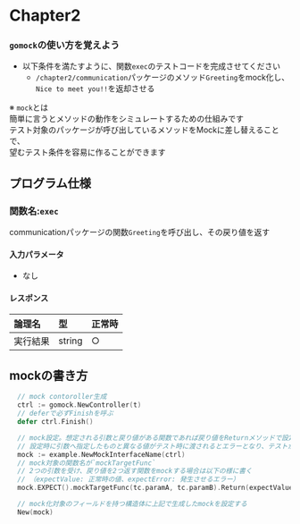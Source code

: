 # Chapter2
### `gomock`の使い方を覚えよう
- 以下条件を満たすように、関数`exec`のテストコードを完成させてください
  - `/chapter2/communication`パッケージのメソッド`Greeting`をmock化し、`Nice to meet you!!`を返却させる

※ `mock`とは  
簡単に言うとメソッドの動作をシミュレートするための仕組みです  
テスト対象のパッケージが呼び出しているメソッドをMockに差し替えることで、  
望むテスト条件を容易に作ることができます

## プログラム仕様
### 関数名:`exec`
communicationパッケージの関数`Greeting`を呼び出し、その戻り値を返す

#### 入力パラメータ
- なし

#### レスポンス
| 論理名 | 型 | 正常時 |
|:--|:--|:--|
| 実行結果 | string | ○ |


## mockの書き方
```go
  // mock contoroller生成
  ctrl := gomock.NewController(t)
  // deferで必ずFinishを呼ぶ
  defer ctrl.Finish()

  // mock設定。想定される引数と戻り値がある関数であれば戻り値をReturnメソッドで設定する
  // 設定時に引数へ指定したものと異なる値がテスト時に渡されるとエラーとなり、テストが失敗する
  mock := example.NewMockInterfaceName(ctrl)
  // mock対象の関数名が`mockTargetFunc`
  // 2つの引数を受け、戻り値を2つ返す関数をmockする場合は以下の様に書く
  // （expectValue: 正常時の値、expectError: 発生させるエラー）
  mock.EXPECT().mockTargetFunc(tc.paramA, tc.paramB).Return(expectValue, expectError)

  // mock化対象のフィールドを持つ構造体に上記で生成したmockを設定する
  New(mock)
```